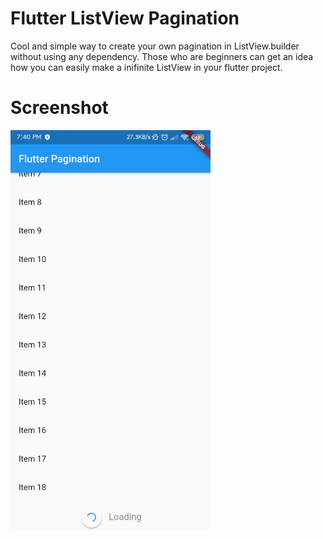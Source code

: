 # Flutter ListView Pagination
Cool and simple way to create your own pagination in ListView.builder without using any dependency.  Those who are beginners can get an idea how you can easily make a inifinite ListView in your flutter project.

# Screenshot

<img src="/screenshots/01.png" height="640"/><span>

